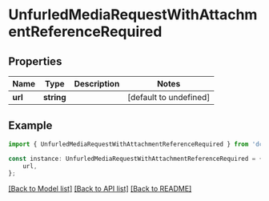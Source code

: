 # UnfurledMediaRequestWithAttachmentReferenceRequired


## Properties

Name | Type | Description | Notes
------------ | ------------- | ------------- | -------------
**url** | **string** |  | [default to undefined]

## Example

```typescript
import { UnfurledMediaRequestWithAttachmentReferenceRequired } from 'dc_rest';

const instance: UnfurledMediaRequestWithAttachmentReferenceRequired = {
    url,
};
```

[[Back to Model list]](../README.md#documentation-for-models) [[Back to API list]](../README.md#documentation-for-api-endpoints) [[Back to README]](../README.md)
